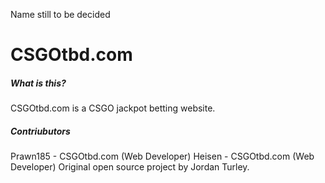 Name still to be decided

# CSGOtbd.com

##### What is this?

CSGOtbd.com is a CSGO jackpot betting website.

##### Contriubutors 

Prawn185 - CSGOtbd.com (Web Developer)
Heisen - CSGOtbd.com (Web Developer)
Original open source project by Jordan Turley.
